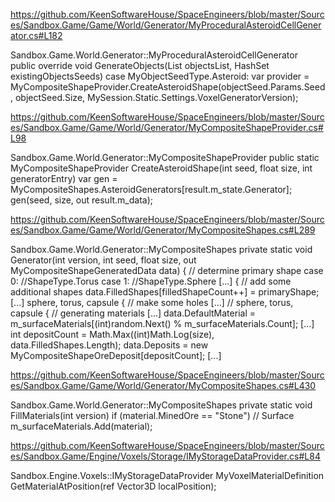 https://github.com/KeenSoftwareHouse/SpaceEngineers/blob/master/Sources/Sandbox.Game/Game/World/Generator/MyProceduralAsteroidCellGenerator.cs#L182

Sandbox.Game.World.Generator::MyProceduralAsteroidCellGenerator
  public override void GenerateObjects(List<MyObjectSeed> objectsList, HashSet<MyObjectSeedParams> existingObjectsSeeds)
    case MyObjectSeedType.Asteroid:
      var provider = MyCompositeShapeProvider.CreateAsteroidShape(objectSeed.Params.Seed, objectSeed.Size, MySession.Static.Settings.VoxelGeneratorVersion);

https://github.com/KeenSoftwareHouse/SpaceEngineers/blob/master/Sources/Sandbox.Game/Game/World/Generator/MyCompositeShapeProvider.cs#L98

Sandbox.Game.World.Generator::MyCompositeShapeProvider
  public static MyCompositeShapeProvider CreateAsteroidShape(int seed, float size, int generatorEntry)
    var gen = MyCompositeShapes.AsteroidGenerators[result.m_state.Generator];
    gen(seed, size, out result.m_data);

https://github.com/KeenSoftwareHouse/SpaceEngineers/blob/master/Sources/Sandbox.Game/Game/World/Generator/MyCompositeShapes.cs#L289

Sandbox.Game.World.Generator::MyCompositeShapes
  private static void Generator(int version, int seed, float size, out MyCompositeShapeGeneratedData data)
    { // determine primary shape
      case 0: //ShapeType.Torus
      case 1: //ShapeType.Sphere
      [...]
    { // add some additional shapes
      data.FilledShapes[filledShapeCount++] = primaryShape;
      [...] sphere, torus, capsule
    { // make some holes
      [...] // sphere, torus, capsule
    { // generating materials
      [...]
      data.DefaultMaterial = m_surfaceMaterials[(int)random.Next() % m_surfaceMaterials.Count];
      [...]
      int depositCount = Math.Max((int)Math.Log(size), data.FilledShapes.Length);
      data.Deposits = new MyCompositeShapeOreDeposit[depositCount];
      [...]

https://github.com/KeenSoftwareHouse/SpaceEngineers/blob/master/Sources/Sandbox.Game/Game/World/Generator/MyCompositeShapes.cs#L430

Sandbox.Game.World.Generator::MyCompositeShapes
  private static void FillMaterials(int version)
    if (material.MinedOre == "Stone") // Surface
      m_surfaceMaterials.Add(material);

https://github.com/KeenSoftwareHouse/SpaceEngineers/blob/master/Sources/Sandbox.Game/Engine/Voxels/Storage/IMyStorageDataProvider.cs#L84

Sandbox.Engine.Voxels::IMyStorageDataProvider
  MyVoxelMaterialDefinition GetMaterialAtPosition(ref Vector3D localPosition);
